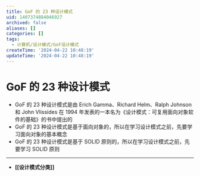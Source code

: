 ```yaml
---
title: GoF 的 23 种设计模式
uid: 1407374884046927
archived: false
aliases: []
categories: []
tags:
  - 计算机/设计模式/GoF设计模式
createTime: '2024-04-22 10:48:19'
updateTime: '2024-04-22 10:48:19'
---
```


# GoF 的 23 种设计模式

- GoF 的 23 种设计模式是由 Erich Gamma、Richard Helm、Ralph Johnson 和 John Vlissides 在 1994 年发表的一本名为《设计模式：可复用面向对象软件的基础》的书中提出的
- GoF 的 23 种设计模式是基于面向对象的，所以在学习设计模式之前，先要学习面向对象的基本概念
- GoF 的 23 种设计模式是基于 SOLID 原则的，所以在学习设计模式之前，先要学习 SOLID 原则
---

- **[[设计模式分类]]**

